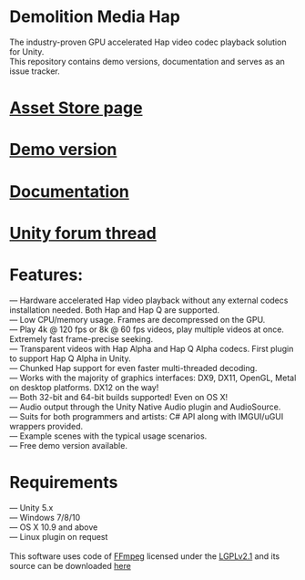 # Demolition Media Hap

The industry-proven GPU accelerated Hap video codec playback solution for Unity.<br>
This repository contains demo versions, documentation and serves as an issue tracker.

# [Asset Store page](https://www.assetstore.unity3d.com/#!/content/78908)
# [Demo version](https://dl.orangedox.com/YWNdkwbVID0x70IhPb)
# [Documentation](https://docs.google.com/document/d/1fck8NRF_h5w_XbArmyuprLz1m2hY27W-sOqQB1cvqZs/edit?usp=sharing)
# [Unity forum thread](https://forum.unity3d.com/threads/released-demolition-media-hap-multi-platform-8k-60fps-gpu-video-playback.456068/)

# Features:
— Hardware accelerated Hap video playback without any external codecs installation needed. Both Hap and Hap Q are supported.<br>
— Low CPU/memory usage. Frames are decompressed on the GPU.<br>
— Play 4k @ 120 fps or 8k @ 60 fps videos, play multiple videos at once. Extremely fast frame-precise seeking.<br>
— Transparent videos with Hap Alpha and Hap Q Alpha codecs. First plugin to support Hap Q Alpha in Unity.<br>
— Chunked Hap support for even faster multi-threaded decoding.<br>
— Works with the majority of graphics interfaces: DX9, DX11, OpenGL, Metal on desktop platforms. DX12 on the way!<br>
— Both 32-bit and 64-bit builds supported! Even on OS X!<br>
— Audio output through the Unity Native Audio plugin and AudioSource.<br>
— Suits for both programmers and artists: C# API along with IMGUI/uGUI wrappers provided.<br>
— Example scenes with the typical usage scenarios.<br>
— Free demo version available.<br>

# Requirements
— Unity 5.x<br>
— Windows 7/8/10<br>
— OS X 10.9 and above<br>
— Linux plugin on request<br>
<br>
This software uses code of <a href=http://ffmpeg.org>FFmpeg</a> licensed under the <a href=http://www.gnu.org/licenses/old-licenses/lgpl-2.1.html>LGPLv2.1</a> and its source can be downloaded <a href=https://github.com/DemolitionStudios/FFmpeg>here</a>
